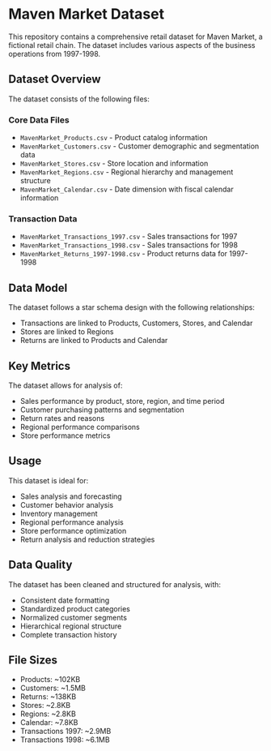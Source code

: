 # Maven Market Dataset

This repository contains a comprehensive retail dataset for Maven Market, a fictional retail chain. The dataset includes various aspects of the business operations from 1997-1998.

## Dataset Overview

The dataset consists of the following files:

### Core Data Files
- `MavenMarket_Products.csv` - Product catalog information
- `MavenMarket_Customers.csv` - Customer demographic and segmentation data
- `MavenMarket_Stores.csv` - Store location and information
- `MavenMarket_Regions.csv` - Regional hierarchy and management structure
- `MavenMarket_Calendar.csv` - Date dimension with fiscal calendar information

### Transaction Data
- `MavenMarket_Transactions_1997.csv` - Sales transactions for 1997
- `MavenMarket_Transactions_1998.csv` - Sales transactions for 1998
- `MavenMarket_Returns_1997-1998.csv` - Product returns data for 1997-1998

## Data Model

The dataset follows a star schema design with the following relationships:

- Transactions are linked to Products, Customers, Stores, and Calendar
- Stores are linked to Regions
- Returns are linked to Products and Calendar

## Key Metrics

The dataset allows for analysis of:
- Sales performance by product, store, region, and time period
- Customer purchasing patterns and segmentation
- Return rates and reasons
- Regional performance comparisons
- Store performance metrics

## Usage

This dataset is ideal for:
- Sales analysis and forecasting
- Customer behavior analysis
- Inventory management
- Regional performance analysis
- Store performance optimization
- Return analysis and reduction strategies

## Data Quality

The dataset has been cleaned and structured for analysis, with:
- Consistent date formatting
- Standardized product categories
- Normalized customer segments
- Hierarchical regional structure
- Complete transaction history

## File Sizes
- Products: ~102KB
- Customers: ~1.5MB
- Returns: ~138KB
- Stores: ~2.8KB
- Regions: ~2.8KB
- Calendar: ~7.8KB
- Transactions 1997: ~2.9MB
- Transactions 1998: ~6.1MB 